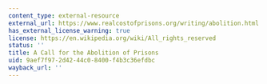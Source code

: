 ```yaml
---
content_type: external-resource
external_url: https://www.realcostofprisons.org/writing/abolition.html
has_external_license_warning: true
license: https://en.wikipedia.org/wiki/All_rights_reserved
status: ''
title: A Call for the Abolition of Prisons
uid: 9aef7f97-2d42-44c0-8400-f4b3c36efdbc
wayback_url: ''
---
```

